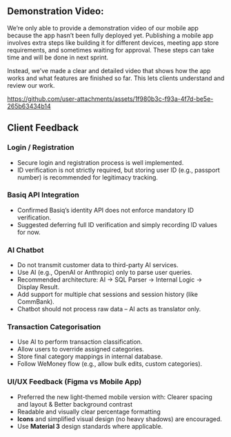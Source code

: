 
## Demonstration Video:
We’re only able to provide a demonstration video of our mobile app because the app hasn’t been fully deployed yet. Publishing a mobile app involves extra steps like building it for different devices, meeting app store requirements, and sometimes waiting for approval. These steps can take time and will be done in next sprint.

Instead, we’ve made a clear and detailed video that shows how the app works and what features are finished so far. This lets clients understand and review our work.

https://github.com/user-attachments/assets/1f980b3c-f93a-4f7d-be5e-265b63434b14


## Client Feedback
### **Login / Registration**
* Secure login and registration process is well implemented.
* ID verification is not strictly required, but storing user ID (e.g., passport number) is recommended for legitimacy tracking.

### **Basiq API Integration**
* Confirmed Basiq’s identity API does not enforce mandatory ID verification.
* Suggested deferring full ID verification and simply recording ID values for now.

### **AI Chatbot**
* Do not transmit customer data to third-party AI services.
* Use AI (e.g., OpenAI or Anthropic) only to parse user queries.
* Recommended architecture: AI → SQL Parser → Internal Logic → Display Result.
* Add support for multiple chat sessions and session history (like CommBank).
* Chatbot should not process raw data – AI acts as translator only.

### **Transaction Categorisation**
* Use AI to perform transaction classification.
* Allow users to override assigned categories.
* Store final category mappings in internal database.
* Follow WeMoney flow (e.g., allow bulk edits, custom categories).

### **UI/UX Feedback** (Figma vs Mobile App)
* Preferred the new light-themed mobile version with: Clearer spacing and layout & Better background contrast
* Readable and visually clear percentage formatting
* **Icons** and simplified visual design (no heavy shadows) are encouraged.
* Use **Material 3** design standards where applicable.